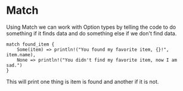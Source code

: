 # Match

Using Match we can work with Option types by telling the code to do something if it finds data and do something else if we don't find data.

```
match found_item {
    Some(item) => println!("You found my favorite item, {}!", item.name),
    None => println!("You didn't find my favorite item, now I am sad.")
}
```

This will print one thing is item is found and another if it is not.


